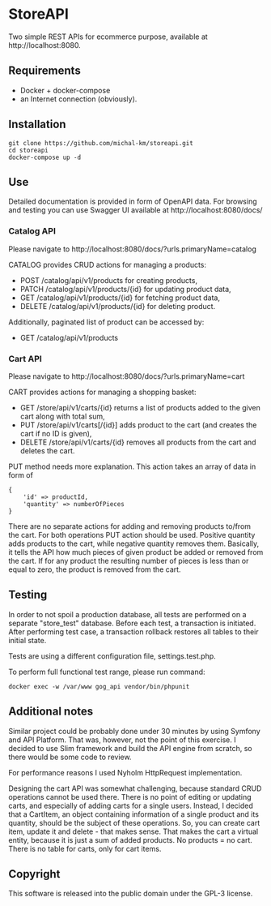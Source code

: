 # StoreAPI

Two simple REST APIs for ecommerce purpose, available at http://localhost:8080.

## Requirements

- Docker + docker-compose
- an Internet connection (obviously).

## Installation

```
git clone https://github.com/michal-km/storeapi.git
cd storeapi
docker-compose up -d
```

## Use

Detailed documentation is provided in form of OpenAPI data. For browsing and testing you can use Swagger UI available at http://localhost:8080/docs/

### Catalog API

Please navigate to http://localhost:8080/docs/?urls.primaryName=catalog

CATALOG provides CRUD actions for managing a products:

- POST /catalog/api/v1/products for creating products,
- PATCH /catalog/api/v1/products/{id} for updating product data,
- GET /catalog/api/v1/products/{id} for fetching product data,
- DELETE /catalog/api/v1/products/{id} for deleting product.

Additionally, paginated list of product can be accessed by:

- GET /catalog/api/v1/products

### Cart API

Please navigate to http://localhost:8080/docs/?urls.primaryName=cart

CART provides actions for managing a shopping basket:

- GET /store/api/v1/carts/{id} returns a list of products added to the given cart along with total sum,
- PUT /store/api/v1/carts[/{id}] adds product to the cart (and creates the cart if no ID is given),
- DELETE /store/api/v1/carts/{id} removes all products from the cart and deletes the cart.

PUT method needs more explanation. This action takes an array of data in form of
```
{
	'id' => productId,
	'quantity' => numberOfPieces
}
```
There are no separate actions for adding and removing products to/from the cart. For both operations PUT action should be used.
Positive quantity adds products to the cart, while negative quantity removes them. Basically, it tells the API how much pieces of given product be added or removed from the cart.
If for any product the resulting number of pieces is less than or equal to zero, the product is removed from the cart.

## Testing

In order to not spoil a production database, all tests are performed on a separate "store_test" database. Before each test, a transaction is initiated. After performing test case, a transaction rollback restores all tables to their initial state.

Tests are using a different configuration file, settings.test.php.

To perform full functional test range, please run command:
```
docker exec -w /var/www gog_api vendor/bin/phpunit
```

## Additional notes

Similar project could be probably done under 30 minutes by using Symfony and API Platform. That was, however, not the point of this exercise. I decided to use Slim framework and build the API
engine from scratch, so there would be some code to review.

For performance reasons I used Nyholm HttpRequest implementation.

Designing the cart API was somewhat challenging, because standard CRUD operations cannot be used there. There is no point of editing or updating carts, and especially of adding carts for a single users.
Instead, I decided that a CartItem, an object containing information of a single product and its quantity, should be the subject of these operations. So, you can create cart item, update it and delete - that makes sense. That makes the cart a virtual entity, because it is just a sum of added products. No products = no cart. There is no table for carts, only for cart items.


## Copyright

This software is released into the public domain under the GPL-3 license.